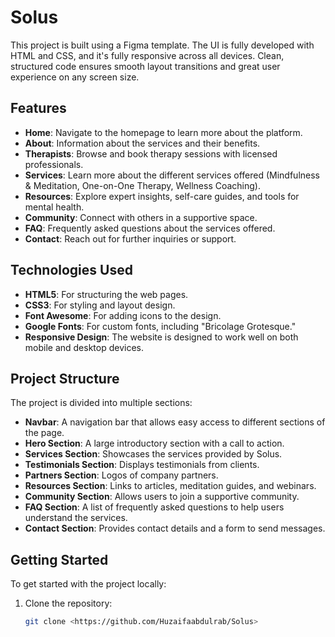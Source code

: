 # Solus
This project is built using a Figma template. The UI is fully developed with HTML and CSS, and it's fully responsive across all devices. Clean, structured code ensures smooth layout transitions and great user experience on any screen size.


## Features

- **Home**: Navigate to the homepage to learn more about the platform.
- **About**: Information about the services and their benefits.
- **Therapists**: Browse and book therapy sessions with licensed professionals.
- **Services**: Learn more about the different services offered (Mindfulness & Meditation, One-on-One Therapy, Wellness Coaching).
- **Resources**: Explore expert insights, self-care guides, and tools for mental health.
- **Community**: Connect with others in a supportive space.
- **FAQ**: Frequently asked questions about the services offered.
- **Contact**: Reach out for further inquiries or support.

## Technologies Used

- **HTML5**: For structuring the web pages.
- **CSS3**: For styling and layout design.
- **Font Awesome**: For adding icons to the design.
- **Google Fonts**: For custom fonts, including "Bricolage Grotesque."
- **Responsive Design**: The website is designed to work well on both mobile and desktop devices.
  
## Project Structure

The project is divided into multiple sections:
- **Navbar**: A navigation bar that allows easy access to different sections of the page.
- **Hero Section**: A large introductory section with a call to action.
- **Services Section**: Showcases the services provided by Solus.
- **Testimonials Section**: Displays testimonials from clients.
- **Partners Section**: Logos of company partners.
- **Resources Section**: Links to articles, meditation guides, and webinars.
- **Community Section**: Allows users to join a supportive community.
- **FAQ Section**: A list of frequently asked questions to help users understand the services.
- **Contact Section**: Provides contact details and a form to send messages.

## Getting Started

To get started with the project locally:

1. Clone the repository:
    ```bash
    git clone <https://github.com/Huzaifaabdulrab/Solus>
    ```

